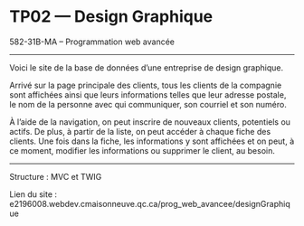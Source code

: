 
# TP02 — Design Graphique
582-31B-MA – Programmation web avancée

---

Voici le site de la base de données d’une entreprise de design graphique.

Arrivé sur la page principale des clients, tous les clients de la compagnie sont affichées ainsi que leurs informations telles que leur adresse postale, le nom de la personne avec qui communiquer, son courriel et son numéro.

À l’aide de la navigation, on peut inscrire de nouveaux clients, potentiels ou actifs. De plus, à partir de la liste, on peut accéder à chaque fiche des clients. Une fois dans la fiche, les informations y sont affichées et on peut, à ce moment, modifier les informations ou supprimer le client, au besoin.

---

Structure :
MVC et TWIG

Lien du site :
e2196008.webdev.cmaisonneuve.qc.ca/prog_web_avancee/designGraphique

